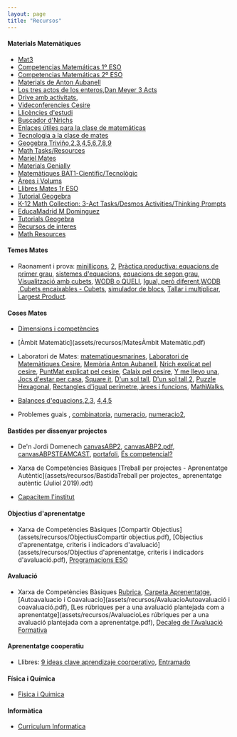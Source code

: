 ```yaml
---
layout: page
title: "Recursos"
---
```


#### Materials Matemàtiques

- [Mat3](https://mat3.cat/materials/guies-de-treball/)
- [Competencias Matemáticas 1º ESO](https://www.geogebra.org/m/dEV5qYNY)
- [Competencias Matemáticas 2º ESO](https://www.geogebra.org/m/aFeyvgJK)
- [Materials de Anton Aubanell](http://www.xtec.cat/~aaubanel/)
- [Los tres actos de los enteros](https://tierradenumeros.com/post/hilo-tres-actos-de-los-enteros/),[Dan Meyer 3 Acts](https://docs.google.com/spreadsheets/u/0/d/1jXSt_CoDzyDFeJimZxnhgwOVsWkTQEsfqouLWNNC6Z4/pub?output=html)
- [Drive amb activitats](https://drive.google.com/drive/folders/1DRckVb0tHEqQqFpH1zH4rd0zaxBOexpl),
- [Videconferencies Cesire](https://agora.xtec.cat/cesire/general/videoconferencies-del-curs-activitats-riques-i-competencies-matematiques-a-laula-de-secundaria-en-obert/)
- [Llicències d'estudi](https://agora.xtec.cat/cesire/ambit-matematic/innovacio-i-recerca_mat/llicencies-destudi_mat/#Competencia_matematica_i_geometria_entre_l8217ESO_i_el_Batxillerat)
- [Buscador d'Nrichs](https://nrich.maths.org/search/?search=broads+topics&tab=1&fs=111110000000111)
- [Enlaces útiles para la clase de matemáticas](https://docs.google.com/document/d/174DY7xK8rLVvVwqYCweQDZ0tO4Zluf8RiG2k-cTWPDw/edit)
- [Tecnologia a la clase de mates](https://mei.org.uk/integrating-technology)
- [Geogebra Triviño](https://geogebra.ptrivino.es/export/capital201.html),[2](https://geogebra.ptrivino.es/export/capital202.html),[3](https://geogebra.ptrivino.es/export/capital203.html),[4](https://geogebra.ptrivino.es/export/capital204.html),[5](https://geogebra.ptrivino.es/export/capital205.html),[6](https://geogebra.ptrivino.es/export/capital206.html),[7](https://geogebra.ptrivino.es/export/capital207.html),[8](https://geogebra.ptrivino.es/export/capital208.html),[9](https://geogebra.ptrivino.es/export/capital209.html)
- [Math Tasks/Resources](https://docs.google.com/document/d/1vk4UNSkYUXtcL7znqpxRQD_9h7Fa9cV8wPuWOmDtHoI/edit)
- [Mariel Mates](https://marielmatesblog.wordpress.com)
- [Materials Genially](https://view.genial.ly/5f5e5dcd79626a0d71280042)
- [Matemàtiques BAT1-Científic/Tecnològic](https://docs.google.com/document/d/1YCm2M9XL3PwRna-7okh0lCBzn0o8pyvwR2xPEAglu2M/edit#heading=h.4jvlyd3kj3wt)
- [Àrees i Volums](https://drive.google.com/file/d/1Y6rgT6OopZEKROyxYC5BH21SgkOWpY3-/view)
- [Llibres Mates 1r ESO](https://drive.google.com/drive/folders/1BZG7rhk_aJg2q_mMo5_Jc1YR2BZORBZE)
- [Tutorial Geogebra](https://www.geogebra.org/m/depdxhks)
- [K-12 Math Collection: 3-Act Tasks/Desmos Activities/Thinking Prompts](https://drive.google.com/drive/folders/1VR1wyM6W01dA7iKjRO7VWqLo9Z4Fznoz)
- [EducaMadrid M Dominguez](https://mediateca.educa.madrid.org/usuario/mdominguezromero)
- [Tutorials Geogebra](https://www.geogebra.org/a/14)
- [Recursos de interes](https://sites.google.com/view/matesconsara/otros-recursos-de-inter%C3%A9s?authuser=0)
- [Math Resources](https://docs.google.com/spreadsheets/d/1bIOh3S-bN0LCjVWrfpnhkaIapZKwtbAr5Z1gJQ_KGEY/edit#gid=0)

#### Temes Mates
- Raonament i prova: [minilliçons](https://puntmat.blogspot.com/2011/11/minillicons-i-estrategies.html), [2](https://puntmat.blogspot.com/2014/03/mes-sobre-minillicons.html), [Pràctica productiva: equacions de primer grau](https://puntmat.blogspot.com/2018/09/practica-productiva-equacions-de-primer.html), [sistemes d'equacions](https://puntmat.blogspot.com/2015/01/practica-productiva-i-sistema-dequacions.html), [equacions de segon grau](https://puntmat.blogspot.com/2014/03/practica-productiva-i-equacions-de.html), [Visualització amb cubets](https://puntmat.blogspot.com/2012/02/visualitzacio-amb-cubets-iii.html), [WODB o QUELI](https://sites.google.com/xtec.cat/cesire-matematiques-campanyes/inici/dimensi%C3%B3-web/wodb?authuser=0), [Igual, però diferent](https://sites.google.com/xtec.cat/cesire-matematiques-campanyes/inici/dimensi%C3%B3-web/igual-o-diferent?authuser=0),[WODB](http://wodb.ca/) ,[Cubets encaixables - Cubets](https://sites.google.com/xtec.cat/cesire-matematiques-campanyes/inici/laboratori-de-matem%C3%A0tiques/cubets-encaixables-vistes?authuser=0), [simulador de blocs](http://www.fisme.science.uu.nl/toepassingen/28020/), [Tallar i multiplicar](https://calaix2.blogspot.com/2012/10/tallar-i-multiplicar.html), [Largest Product](https://nrich.maths.org/1785).

#### Coses Mates

- [Dimensions i competències](assets/recursos/MatesDimensions_innovamat.jpg)
- [Àmbit Matemàtic](assets/recursos/MatesÀmbit Matemàtic.pdf)

- Laboratori de Mates: [matematiquesmarines](https://matematiquesmarines.blogspot.com/), [Laboratori de Matemàtiques Cesire](https://sites.google.com/xtec.cat/cesire-matematiques-campanyes/laboratori-de-matem%C3%A0tiques), [Memòria Anton Aubanell](http://www.xtec.cat/~aaubanel/Memoria/Memoria.pdf), [Nrich explicat pel cesire](https://sites.google.com/xtec.cat/cesire-matematiques-campanyes/dimensi%C3%B3-web/nrich), [PuntMat explicat pel cesire](https://sites.google.com/xtec.cat/cesire-matematiques-campanyes/dimensi%C3%B3-web/puntmat?authuser=0), [Calaix pel cesire](https://sites.google.com/xtec.cat/cesire-matematiques-campanyes/dimensi%C3%B3-web/calaix-ie), [Y me llevo una](https://capitanswing.com/libros/y-me-llevo-una/), [Jocs d'estar per casa](https://www.vilaweb.cat/etiqueta/jocs-destar-per-casa/), [Square it](https://nrich.maths.org/squareit), [D'un sol tall](https://calaix2.blogspot.com/2015/11/dun-sol-tall-1.html), [D'un sol tall 2](https://calaix2.blogspot.com/2015/11/dun-sol-tall-2.html), [Puzzle Hexagonal](https://www.geogebra.org/m/scuk6ga4), [Rectangles d'igual perímetre, àrees i funcions](https://apliense.xtec.cat/arc/node/29113), [MathWalks](https://sites.google.com/powayusd.com/math-walks/home),
- [Balances d'equacions](https://teacher.desmos.com/activitybuilder/custom/6011c8ac0cf5ee4473203b36?lang=es),[2](https://www.didax.com/math/virtual-manipulatives.html),[3](https://www.dlt.ncssm.edu/tiger/math1.htm), [4](https://mathigon.org/polypad),[4](https://phet.colorado.edu/sims/html/equality-explorer/latest/equality-explorer_es.html),[5](https://www.transum.org/software/SW/Starter_of_the_day/Students/Stable_Scales_Quiz.asp)
- Problemes guais [](https://twitter.com/pbeltranp/status/1417875549339406339), [combinatoria](https://twitter.com/mmart659/status/1397566020219461633), [numeracio](https://nrich.maths.org/6499), [numeracio2](https://www.epriego.net/educa/game-cifras.asp), 

#### Bastides per dissenyar projectes

- De'n Jordi Domenech [canvasABP2](assets/recursos/BastidacanvasABP2.odp), [canvasABP2.pdf](assets/recursos/BastidacanvasABP2.pdf), [canvasABPSTEAMCAST](assets/recursos/BastidacanvasABPSTEMCAST.odp), [portafoli](assets/recursos/BastidaportfolioABP2.pdf), [És competencial?](assets/recursos/BastidaFull-indicadors-unitats-competencials.pdf)


- Xarxa de Competències Bàsiques [Treball per projectes - Aprenentatge Autèntic](assets/recursos/BastidaTreball per projectes_ aprenentatge autèntic (Juliol 2019).odt)

- [Capacitem l'institut](assets/recursos/BastidaCapacitemlinstitut.pdf)

#### Objectius d'aprenentatge

- Xarxa de Competències Bàsiques [Compartir Objectius](assets/recursos/ObjectiusCompartir objectius.pdf), [Objectius d'aprenentatge, criteris i indicadors d'avaluació](assets/recursos/Objectius d'aprenentatge, criteris i indicadors d'avaluació.pdf), [Programacions ESO](assets/recursos/Objectius20180302ProgramacionsESO.pdf)

#### Avaluació

- Xarxa de Competències Bàsiques [Rubrica](assets/recursos/Avaluaciorubrica.pdf), [Carpeta Aprenentatge](assets/recursos/Avaluaciocarpeta-aprenentatge.pdf), [Autoavaluacio i Coavaluacio](assets/recursos/AvaluacioAutoavaluació i coavaluació.pdf), [Les rúbriques per a una avaluació plantejada com a aprenentatge](assets/recursos/AvaluacioLes rúbriques per a una avaluació plantejada com a aprenentatge.pdf), [Decaleg de l'Avaluació Formativa](assets/recursos/AvaluacioDecaleg-AxA.pdf)


#### Aprenentatge cooperatiu

- Llibres: [9 ideas clave aprendizaje coorperativo](https://twitter.com/MarianaMorale19/status/1275037551359909889), [Entramado](https://twitter.com/MarianaMorale19/status/1276432304156676096)

#### Física i Química

- [Fisica i Quimica](https://fisiquimicamente.com/recursos-fisica-quimica/apuntes/)

#### Informàtica

- [Curriculum Informatica](https://teachcomputing.org/curriculum)
